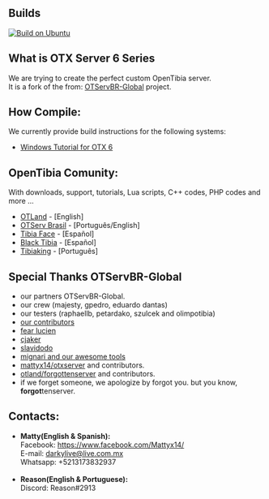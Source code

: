 ## Builds
[![Build on Ubuntu](https://github.com/mattyx14/otxserver/workflows/Build%20on%20Ubuntu/badge.svg?branch=otxserv6)](https://github.com/mattyx14/otxserver/actions?query=workflow%3A%22Build+on+Ubuntu%22)

## What is OTX Server 6 Series
We are trying to create the perfect custom OpenTibia server.
<br>It is a fork of the from: [OTServBR-Global](https://github.com/opentibiabr/OTServBR-Global) project.

## How Compile:
We currently provide build instructions for the following systems:
* [Windows Tutorial for OTX 6](https://forums.otserv.com.br/index.php?/forums/topic/169235-windowsvc2019-compilando-sources-otservbr-global/)

## OpenTibia Comunity:
With downloads, support, tutorials, Lua scripts, C++ codes, PHP codes and more ...
* [OTLand](https://otland.net/) - [English]
* [OTServ Brasil](https://forums.otserv.com.br/) - [Português/English]
* [Tibia Face](http://tibiaface.com/) - [Español]
* [Black Tibia](http://blacktibia.foroactivo.com/) - [Español]
* [Tibiaking](http://www.tibiaking.com/forum/) - [Português]

## Special Thanks OTServBR-Global
- our partners OTServBR-Global.
- our crew (majesty, gpedro, eduardo dantas)
- our testers (raphaellb, petardako, szulcek and olimpotibia)
- [our contributors](https://github.com/opentibiabr/OTServBR-Global/graphs/contributors)
- [fear lucien](https://github.com/FearLucien)
- [cjaker](https://github.com/Eternal-Scripts)
- [slavidodo](https://github.com/slavidodo)
- [mignari and our awesome tools](https://github.com/ottools)
- [mattyx14/otxserver](https://github.com/mattyx14/otxserver) and contributors.
- [otland/forgottenserver](https://github.com/otland/forgottenserver) and contributors.
- if we forget someone, we apologize by forgot you. but you know, **forgot**tenserver.

## Contacts:
- <b>Matty(English & Spanish):</b><br>
Facebook: https://www.facebook.com/Mattyx14/<br>
E-mail: darkylive@live.com.mx<br>
Whatsapp: +5213173832937<br><br>
- <b>Reason(English & Portuguese):</b><br>
Discord: Reason#2913
